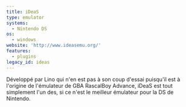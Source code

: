 ```yaml
---
title: iDeaS
type: emulator
systems:
  - Nintendo DS
os:
  - windows
website: 'http://www.ideasemu.org/'
features:
  - plugins
legacy_id: ideas
---
```

Développé par Lino qui n'en est pas à son coup d'essai puisqu'il est à l'origine de l'émulateur de GBA RascalBoy Advance, iDeaS est tout simplement l'un des, si ce n'est le meilleur émulateur pour la DS de Nintendo.
